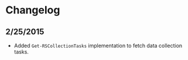 # Changelog

## 2/25/2015
- Added `Get-RSCollectionTasks` implementation to fetch data collection tasks.